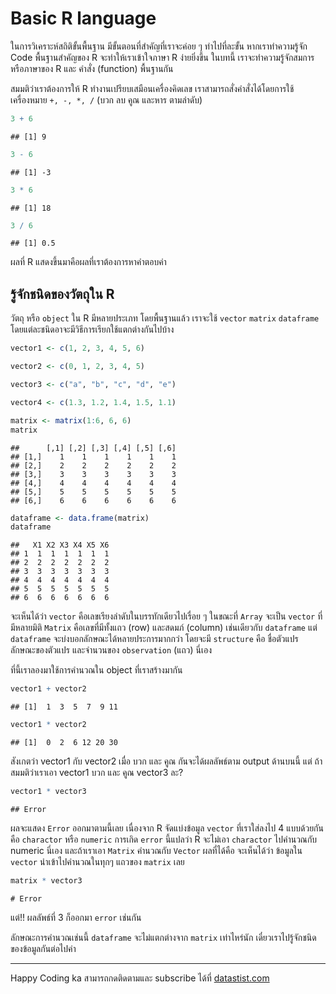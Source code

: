 # Basic R language

ในการวิเคราะห์สถิติขั้นพื้นฐาน มีขั้นตอนที่สำคัญที่เราจะค่อย ๆ ทำไปที่ละขั้น หากเราทำความรู้จัก Code พื้นฐานสำคัญของ R จะทำให้เราเข้าใจภาษา R ง่ายยิ่งขึ้น ในบทนี้ เราจะทำความรู้จักสมการหรือภาษาของ R และ คำสั่ง (function) พื้นฐานกัน

สมมติว่าเราต้องการให้ R ทำงานเปรียบเสมือนเครื่องคิดเลข เราสามารถสั่งคำสั่งได้โดยการใช้ เครื่องหมาย `+, -, *, /` (บวก ลบ คูณ และหาร ตามลำดับ)


``` r
3 + 6
```

    ## [1] 9

``` r
3 - 6
```

    ## [1] -3

``` r
3 * 6
```

    ## [1] 18

``` r
3 / 6
```

    ## [1] 0.5

ผลที่ R แสดงขึ้นมาคือผลที่เราต้องการหาคำตอบค่า

## รู้จักชนิดของวัตถุใน R

วัตถุ หรือ `object` ใน R มีหลายประเภท โดยพื้นฐานแล้ว เราจะใช้ `vector` `matrix` `dataframe` โดยแต่ละชนิดอาจะมีวิธีการเรียกใช้แตกต่างกันไปบ้าง

``` r
vector1 <- c(1, 2, 3, 4, 5, 6)

vector2 <- c(0, 1, 2, 3, 4, 5)

vector3 <- c("a", "b", "c", "d", "e")

vector4 <- c(1.3, 1.2, 1.4, 1.5, 1.1)

matrix <- matrix(1:6, 6, 6)
matrix
```

    ##      [,1] [,2] [,3] [,4] [,5] [,6]
    ## [1,]    1    1    1    1    1    1
    ## [2,]    2    2    2    2    2    2
    ## [3,]    3    3    3    3    3    3
    ## [4,]    4    4    4    4    4    4
    ## [5,]    5    5    5    5    5    5
    ## [6,]    6    6    6    6    6    6

``` r
dataframe <- data.frame(matrix)
dataframe
```

    ##   X1 X2 X3 X4 X5 X6
    ## 1  1  1  1  1  1  1
    ## 2  2  2  2  2  2  2
    ## 3  3  3  3  3  3  3
    ## 4  4  4  4  4  4  4
    ## 5  5  5  5  5  5  5
    ## 6  6  6  6  6  6  6

จะเห็นได้ว่า `vector` คือเลขเรียงลำดับในบรรทักเดียวไปเรื่อย ๆ ในขณะที่ `Array` จะเป็น `vector` ที่มีหลายมิติ `Matrix` คือเลขที่มีทั้งแถว (row) และสดมภ์ (column) เช่นเดียวกับ `dataframe` แต่ `dataframe` จะบ่งบอกลักษณะได้หลายประการมากกว่า โดยจะมี `structure` คือ ชื่อตัวแปร ลักษณะของตัวแปร และจำนวนของ `observation` (แถว) นี่เอง

ที่นี้เราลองมาใช้การคำนวณใน object ที่เราสร้างมากัน

``` r
vector1 + vector2
```

    ## [1]  1  3  5  7  9 11

``` r
vector1 * vector2
```

    ## [1]  0  2  6 12 20 30

สังเกตว่า vector1 กับ vector2 เมื่อ บวก และ คูณ กันจะได้ผลลัพธ์ตาม output ด้านบนนี้ แต่ ถ้าสมมติว่าเราเอา vector1 บวก และ คูณ vector3 ละ?

``` r
vector1 * vector3
```

    ## Error
    
    
ผลจะแสดง `Error` ออกมาตามนี้เลย เนื่องจาก R จัดแบ่งข้อมูล `vector` ที่เราใส่ลงไป 4 แบบด้วยกันคือ `charactor` หรือ `numeric` การเกิด `error`
นี้แปลว่า R จะไม่เอา `charactor` ไปคำนวณกับ numeric นี่เอง และถ้าเราเอา `Matrix` คำนวณกับ `Vector` ผลที่ได้คือ จะเห็นได้ว่า ข้อมูลใน `vector` นำเข้าไปคำนวณในทุกๆ แถวของ `matrix` เลย

``` r
matrix * vector3
```
    # Error
    
    
แต่!! ผลลัพธ์ที่ 3 ก็ออกมา `error` เช่นกัน

ลักษณะการคำนวณเช่นนี้ `dataframe` จะไม่แตกต่างจาก `matrix` เท่าไหร่นัก เดี๋ยวเราไปรู้จักชนิดของข้อมูลกันต่อไปค่า

______
Happy Coding ka
สามารถกดติดตามและ subscribe ได้ที่ [datastist.com](http://www.datastist.com)
